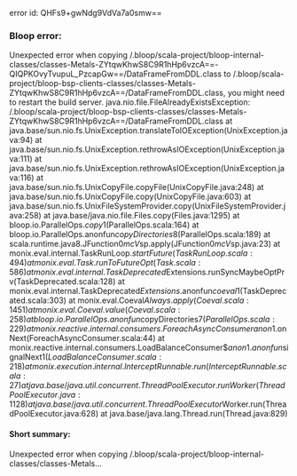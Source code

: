 error id: QHFs9+gwNdg9VdVa7a0smw==
### Bloop error:

Unexpected error when copying <WORKSPACE>/.bloop/scala-project/bloop-internal-classes/classes-Metals-ZYtqwKhwS8C9R1hHp6vzcA==-QIQPKOvyTvupuL_PzcapGw==/DataFrameFromDDL.class to <WORKSPACE>/.bloop/scala-project/bloop-bsp-clients-classes/classes-Metals-ZYtqwKhwS8C9R1hHp6vzcA==/DataFrameFromDDL.class, you might need to restart the build server.
java.nio.file.FileAlreadyExistsException: <WORKSPACE>/.bloop/scala-project/bloop-bsp-clients-classes/classes-Metals-ZYtqwKhwS8C9R1hHp6vzcA==/DataFrameFromDDL.class
	at java.base/sun.nio.fs.UnixException.translateToIOException(UnixException.java:94)
	at java.base/sun.nio.fs.UnixException.rethrowAsIOException(UnixException.java:111)
	at java.base/sun.nio.fs.UnixException.rethrowAsIOException(UnixException.java:116)
	at java.base/sun.nio.fs.UnixCopyFile.copyFile(UnixCopyFile.java:248)
	at java.base/sun.nio.fs.UnixCopyFile.copy(UnixCopyFile.java:603)
	at java.base/sun.nio.fs.UnixFileSystemProvider.copy(UnixFileSystemProvider.java:258)
	at java.base/java.nio.file.Files.copy(Files.java:1295)
	at bloop.io.ParallelOps$.copy$1(ParallelOps.scala:164)
	at bloop.io.ParallelOps$.$anonfun$copyDirectories$8(ParallelOps.scala:189)
	at scala.runtime.java8.JFunction0$mcV$sp.apply(JFunction0$mcV$sp.java:23)
	at monix.eval.internal.TaskRunLoop$.startFuture(TaskRunLoop.scala:494)
	at monix.eval.Task.runToFutureOpt(Task.scala:586)
	at monix.eval.internal.TaskDeprecated$Extensions.runSyncMaybeOptPrv(TaskDeprecated.scala:128)
	at monix.eval.internal.TaskDeprecated$Extensions.$anonfun$coeval$1(TaskDeprecated.scala:303)
	at monix.eval.Coeval$Always.apply(Coeval.scala:1451)
	at monix.eval.Coeval.value(Coeval.scala:258)
	at bloop.io.ParallelOps$.$anonfun$copyDirectories$7(ParallelOps.scala:229)
	at monix.reactive.internal.consumers.ForeachAsyncConsumer$$anon$1.onNext(ForeachAsyncConsumer.scala:44)
	at monix.reactive.internal.consumers.LoadBalanceConsumer$$anon$1.$anonfun$signalNext$1(LoadBalanceConsumer.scala:218)
	at monix.execution.internal.InterceptRunnable.run(InterceptRunnable.scala:27)
	at java.base/java.util.concurrent.ThreadPoolExecutor.runWorker(ThreadPoolExecutor.java:1128)
	at java.base/java.util.concurrent.ThreadPoolExecutor$Worker.run(ThreadPoolExecutor.java:628)
	at java.base/java.lang.Thread.run(Thread.java:829)
#### Short summary: 

Unexpected error when copying <WORKSPACE>/.bloop/scala-project/bloop-internal-classes/classes-Metals...